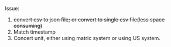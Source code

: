 Issue:

1. ~~convert csv to json file; or convert to single csv file(less space consuming)~~
2. Match timestamp
3. Concert unit, either using matric system or using US system.
